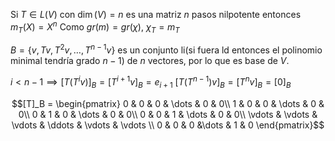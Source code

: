 Si $T \in L(V)$ con $\dim(V) = n$ es una matriz $n$ pasos nilpotente entonces $m_T(X)=X^n$
Como $gr(m)=gr(\chi)$, $\chi_T=m_T$

$B=\{v,Tv,T^2v,\dots,T^{n-1}v\}$ es un conjunto li(si fuera ld entonces el polinomio minimal tendría grado $n-1$) de $n$ vectores, por lo que es base de $V$.

$i<n-1 \implies [T(T^i v)]_B = [T^{i+1}v]_B = e_{i+1}$
$[T(T^{n-1})v]_B = [T^n v]_B = [0]_B$

$$[T]_B = 
\begin{pmatrix}
	0 & 0 & 0 & \dots & 0 & 0\\
	1 & 0 & 0 & \dots & 0 & 0\\
	0 & 1 & 0 & \dots & 0 & 0\\
	0 & 0 & 1 & \dots & 0 & 0\\
	\vdots & \vdots & \vdots & \ddots & \vdots & \vdots \\
	0 & 0 & 0 &\dots & 1 & 0
\end{pmatrix}$$